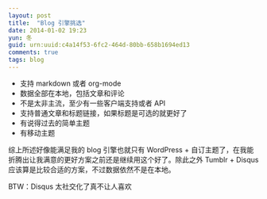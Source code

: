 ```yaml
---
layout: post
title:  "Blog 引擎挑选"
date: 2014-01-02 19:23
yun: 冬
guid: urn:uuid:c4a14f53-6fc2-464d-80bb-658b1694ed13
comments: true
tags: blog
---
```


* 支持 markdown 或者 org-mode
* 数据全部在本地，包括文章和评论
* 不是太非主流，至少有一些客户端支持或者 API
* 支持普通文章和标题链接，如果标题是可选的就更好了
* 有说得过去的简单主题
* 有移动主题

综上所述好像能满足我的 blog 引擎也就只有 WordPress + 自订主题了，在我能折腾出让我满意的更好方案之前还是继续用这个好了。除此之外 Tumblr + Disqus 应该算是比较合适的方案，不过数据依然不是在本地。

BTW：Disqus 太社交化了真不让人喜欢
